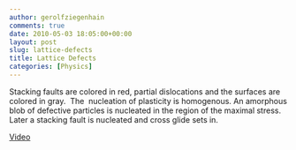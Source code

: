 ```yaml
---
author: gerolfziegenhain
comments: true
date: 2010-05-03 18:05:00+00:00
layout: post
slug: lattice-defects
title: Lattice Defects
categories: [Physics]
---
```


Stacking faults are colored in red, partial dislocations and the surfaces are colored in gray.  The  nucleation of plasticity is homogenous. An amorphous blob of defective particles is nucleated in the region of the maximal stress. Later a stacking fault is nucleated and cross glide sets in.

[Video](http://www.youtube.com/watch?v=81Q7szAleCU)
